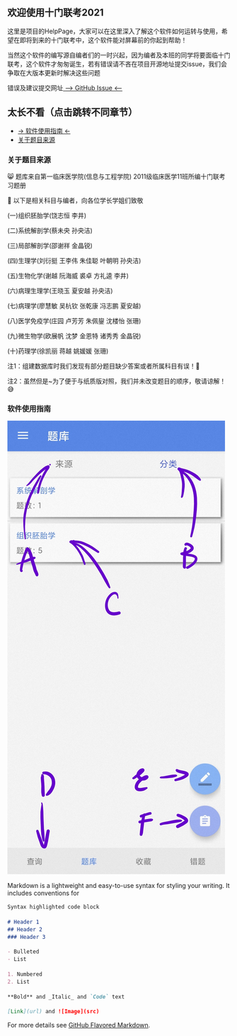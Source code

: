 ## 欢迎使用十门联考2021

这里是项目的HelpPage，大家可以在这里深入了解这个软件如何运转与使用，希望在即将到来的十门联考中，这个软件能对屏幕前的你起到帮助！

当然这个软件的编写源自编者们的一时兴起，因为编者及本班的同学将要面临十门联考，这个软件才匆匆诞生，若有错误请不吝在项目开源地址提交issue，我们会争取在大版本更新时解决这些问题

错误及建议提交网址[  --> GitHub Issue <--](https://github.com/jerryzuo0214/Integrated_Examination_Of_Ten_Subjects_WMU/issues)

## 太长不看（点击跳转不同章节）
* [-> 软件使用指南 <-](#软件使用指南)
* [关于题目来源](#关于题目来源)


### 关于题目来源

:smile_cat: 题库来自第一临床医学院(信息与工程学院)  2011级临床医学11班所编十门联考习题册

:clap: 以下是相关科目与编者，向各位学长学姐们致敬

(一)组织胚胎学(饶志恒 李井)

(二)系统解剖学(蔡未央 孙央洁)

(三)局部解剖学(邵谢祥 金晶锐)

(四)生理学(刘衍挺 王李伟 朱佳聪 叶朝明 孙央洁)

(五)生物化学(谢越 阮海威 裘卓 方礼逵 李井)

(六)病理生理学(王晓玉 夏安越 孙央洁)

(七)病理学(廖慧敏 吴杭钦 张乾康 冯志鹏 夏安越)

(八)医学免疫学(庄园 卢芳芳 朱佩鋆 沈楼怡 张珊)

(九)微生物学(欧展帆 沈梦 金恩特 诸秀秀 金晶锐)

(十)药理学(徐凯丽 蒋越 姚媛媛 张珊)

注1：组建数据库时我们发现有部分题目缺少答案或者所属科目有误！:eyes:

注2：虽然但是~为了便于与纸质版对照，我们并未改变题目的顺序，敬请谅解！:sweat_smile:

### 软件使用指南
![test](https://github.com/jerryzuo0214/Integrated_Examination_Of_Ten_Subjects_WMU/blob/master/img/Inkedallin_LI.jpg)










Markdown is a lightweight and easy-to-use syntax for styling your writing. It includes conventions for

```markdown
Syntax highlighted code block

# Header 1
## Header 2
### Header 3

- Bulleted
- List

1. Numbered
2. List

**Bold** and _Italic_ and `Code` text

[Link](url) and ![Image](src)
```

For more details see [GitHub Flavored Markdown](https://guides.github.com/features/mastering-markdown/).
